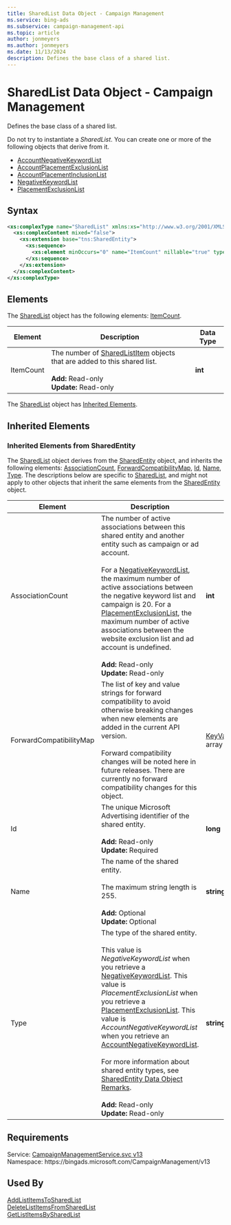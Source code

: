 ```yaml
---
title: SharedList Data Object - Campaign Management
ms.service: bing-ads
ms.subservice: campaign-management-api
ms.topic: article
author: jonmeyers
ms.author: jonmeyers
ms.date: 11/13/2024
description: Defines the base class of a shared list.
---
```

# SharedList Data Object - Campaign Management
Defines the base class of a shared list.

Do not try to instantiate a *SharedList*. You can create one or more of the following objects that derive from it.

- [AccountNegativeKeywordList](accountnegativekeywordlist.md)
- [AccountPlacementExclusionList](accountplacementexclusionlist.md)  
- [AccountPlacementInclusionList](accountplacementinclusionlist.md)  
- [NegativeKeywordList](negativekeywordlist.md)  
- [PlacementExclusionList](placementexclusionlist.md)  

## Syntax
```xml
<xs:complexType name="SharedList" xmlns:xs="http://www.w3.org/2001/XMLSchema">
  <xs:complexContent mixed="false">
    <xs:extension base="tns:SharedEntity">
      <xs:sequence>
        <xs:element minOccurs="0" name="ItemCount" nillable="true" type="xs:int" />
      </xs:sequence>
    </xs:extension>
  </xs:complexContent>
</xs:complexType>
```

## <a name="elements"></a>Elements

The [SharedList](sharedlist.md) object has the following elements: [ItemCount](#itemcount).

|Element|Description|Data Type|
|-----------|---------------|-------------|
|<a name="itemcount"></a>ItemCount|The number of [SharedListItem](sharedlistitem.md) objects that are added to this shared list.<br/><br/>**Add:** Read-only<br/>**Update:** Read-only|**int**|

The [SharedList](sharedlist.md) object has [Inherited Elements](#inheritedelements).

## <a name="inheritedelements"></a>Inherited Elements

### <a name="inheritedelementssharedentity"></a>Inherited Elements from SharedEntity
The [SharedList](sharedlist.md) object derives from the [SharedEntity](sharedentity.md) object, and inherits the following elements: [AssociationCount](#associationcount), [ForwardCompatibilityMap](#forwardcompatibilitymap), [Id](#id), [Name](#name), [Type](#type). The descriptions below are specific to [SharedList](sharedlist.md), and might not apply to other objects that inherit the same elements from the [SharedEntity](sharedentity.md) object.  

|Element|Description|Data Type|
|-----------|---------------|-------------|
|<a name="associationcount"></a>AssociationCount|The number of active associations between this shared entity and another entity such as campaign or ad account.<br/><br/>For a [NegativeKeywordList](negativekeywordlist.md), the maximum number of active associations between the negative keyword list and campaign is 20. For a [PlacementExclusionList](placementexclusionlist.md), the maximum number of active associations between the website exclusion list and ad account is undefined.<br/><br/>**Add:** Read-only<br/>**Update:** Read-only|**int**|
|<a name="forwardcompatibilitymap"></a>ForwardCompatibilityMap|The list of key and value strings for forward compatibility to avoid otherwise breaking changes when new elements are added in the current API version.<br/><br/>Forward compatibility changes will be noted here in future releases. There are currently no forward compatibility changes for this object.|[KeyValuePairOfstringstring](keyvaluepairofstringstring.md) array|
|<a name="id"></a>Id|The unique Microsoft Advertising identifier of the shared entity.<br/><br/>**Add:** Read-only<br/>**Update:** Required|**long**|
|<a name="name"></a>Name|The name of the shared entity.<br/><br/>The maximum string length is 255.<br/><br/>**Add:** Optional<br/>**Update:** Optional|**string**|
|<a name="type"></a>Type|The type of the shared entity.<br/><br/>This value is *NegativeKeywordList* when you retrieve a [NegativeKeywordList](negativekeywordlist.md). This value is *PlacementExclusionList* when you retrieve a [PlacementExclusionList](placementexclusionlist.md). This value is *AccountNegativeKeywordList* when you retrieve an [AccountNegativeKeywordList](accountnegativekeywordlist.md).<br/><br/>For more information about shared entity types, see [SharedEntity Data Object Remarks](sharedentity.md#remarks).<br/><br/>**Add:** Read-only<br/>**Update:** Read-only|**string**|

## Requirements
Service: [CampaignManagementService.svc v13](https://campaign.api.bingads.microsoft.com/Api/Advertiser/CampaignManagement/v13/CampaignManagementService.svc)  
Namespace: https\://bingads.microsoft.com/CampaignManagement/v13  

## Used By
[AddListItemsToSharedList](addlistitemstosharedlist.md)  
[DeleteListItemsFromSharedList](deletelistitemsfromsharedlist.md)  
[GetListItemsBySharedList](getlistitemsbysharedlist.md)  
